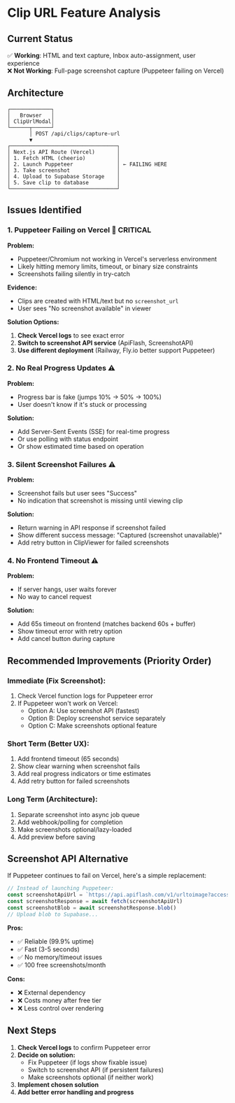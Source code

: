 # Clip URL Feature Analysis

## Current Status
✅ **Working**: HTML and text capture, Inbox auto-assignment, user experience  
❌ **Not Working**: Full-page screenshot capture (Puppeteer failing on Vercel)

## Architecture

```
┌─────────────┐
│   Browser   │
│ ClipUrlModal│
└──────┬──────┘
       │ POST /api/clips/capture-url
       ▼
┌──────────────────────────────────┐
│ Next.js API Route (Vercel)       │
│ 1. Fetch HTML (cheerio)          │
│ 2. Launch Puppeteer              │ ← FAILING HERE
│ 3. Take screenshot               │
│ 4. Upload to Supabase Storage    │
│ 5. Save clip to database         │
└──────────────────────────────────┘
```

## Issues Identified

### 1. **Puppeteer Failing on Vercel** 🔴 CRITICAL
**Problem:**
- Puppeteer/Chromium not working in Vercel's serverless environment
- Likely hitting memory limits, timeout, or binary size constraints
- Screenshots failing silently in try-catch

**Evidence:**
- Clips are created with HTML/text but no `screenshot_url`
- User sees "No screenshot available" in viewer

**Solution Options:**
1. **Check Vercel logs** to see exact error
2. **Switch to screenshot API service** (ApiFlash, ScreenshotAPI)
3. **Use different deployment** (Railway, Fly.io better support Puppeteer)

### 2. **No Real Progress Updates** ⚠️
**Problem:**
- Progress bar is fake (jumps 10% → 50% → 100%)
- User doesn't know if it's stuck or processing

**Solution:**
- Add Server-Sent Events (SSE) for real-time progress
- Or use polling with status endpoint
- Or show estimated time based on operation

### 3. **Silent Screenshot Failures** ⚠️
**Problem:**
- Screenshot fails but user sees "Success"
- No indication that screenshot is missing until viewing clip

**Solution:**
- Return warning in API response if screenshot failed
- Show different success message: "Captured (screenshot unavailable)"
- Add retry button in ClipViewer for failed screenshots

### 4. **No Frontend Timeout** ⚠️
**Problem:**
- If server hangs, user waits forever
- No way to cancel request

**Solution:**
- Add 65s timeout on frontend (matches backend 60s + buffer)
- Show timeout error with retry option
- Add cancel button during capture

## Recommended Improvements (Priority Order)

### **Immediate (Fix Screenshot):**
1. Check Vercel function logs for Puppeteer error
2. If Puppeteer won't work on Vercel:
   - Option A: Use screenshot API (fastest)
   - Option B: Deploy screenshot service separately
   - Option C: Make screenshots optional feature

### **Short Term (Better UX):**
1. Add frontend timeout (65 seconds)
2. Show clear warning when screenshot fails
3. Add real progress indicators or time estimates
4. Add retry button for failed screenshots

### **Long Term (Architecture):**
1. Separate screenshot into async job queue
2. Add webhook/polling for completion
3. Make screenshots optional/lazy-loaded
4. Add preview before saving

## Screenshot API Alternative

If Puppeteer continues to fail on Vercel, here's a simple replacement:

```typescript
// Instead of launching Puppeteer:
const screenshotApiUrl = `https://api.apiflash.com/v1/urltoimage?access_key=${API_KEY}&url=${encodeURIComponent(url)}&full_page=true&format=jpeg&quality=80`
const screenshotResponse = await fetch(screenshotApiUrl)
const screenshotBlob = await screenshotResponse.blob()
// Upload blob to Supabase...
```

**Pros:**
- ✅ Reliable (99.9% uptime)
- ✅ Fast (3-5 seconds)
- ✅ No memory/timeout issues
- ✅ 100 free screenshots/month

**Cons:**
- ❌ External dependency
- ❌ Costs money after free tier
- ❌ Less control over rendering

## Next Steps

1. **Check Vercel logs** to confirm Puppeteer error
2. **Decide on solution:**
   - Fix Puppeteer (if logs show fixable issue)
   - Switch to screenshot API (if persistent failures)
   - Make screenshots optional (if neither work)
3. **Implement chosen solution**
4. **Add better error handling and progress**

